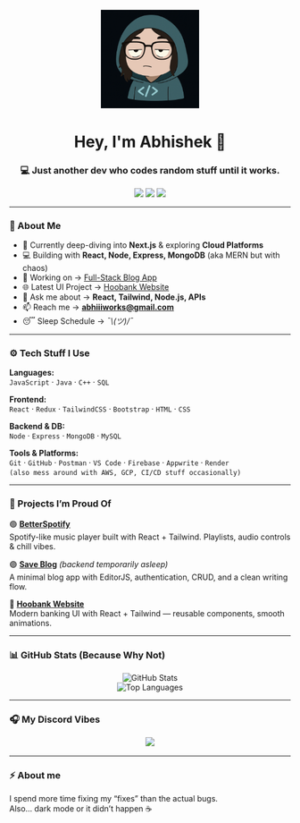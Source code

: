 <p align="center">
  <img width="35%" src="https://github.com/oiabhishekk/oiabhishekk/blob/main/profile.png?raw=true" alt="profile avatar" />
</p>

<h1 align="center">Hey, I'm Abhishek 👋</h1>
<h3 align="center">💻 Just another dev who codes random stuff until it works.</h3>

<p align="center">
  <a href="https://github.com/oiabhishekk"><img src="https://img.shields.io/github/followers/oiabhishekk?label=Follow&style=social" /></a>
  <a href="mailto:abhiiiworks@gmail.com"><img src="https://img.shields.io/badge/Email-me-blue?logo=gmail&style=flat-square" /></a>
  <a href="https://discord.com/users/oi_abhi"><img src="https://img.shields.io/badge/Discord-Abhishek%230001-5865F2?logo=discord&logoColor=white&style=flat-square" /></a>
</p>

---

### 🧠 About Me

- 🌱 Currently deep-diving into **Next.js** & exploring **Cloud Platforms**  
- 💻 Building with **React, Node, Express, MongoDB** (aka MERN but with chaos)  
- 🔭 Working on → [Full-Stack Blog App](https://github.com/oiabhishekk/Major-mern-blog)  
- 🌐 Latest UI Project → [Hoobank Website](https://hoobankk-802p.onrender.com)  
- 💬 Ask me about → **React, Tailwind, Node.js, APIs**  
- 📫 Reach me → **abhiiiworks@gmail.com**  
- 😴 Sleep Schedule → *¯\\_(ツ)_/¯*

---

### ⚙️ Tech Stuff I Use

**Languages:**  
`JavaScript` · `Java` · `C++` · `SQL`

**Frontend:**  
`React` · `Redux` · `TailwindCSS` · `Bootstrap` · `HTML` · `CSS`

**Backend & DB:**  
`Node` · `Express` · `MongoDB` · `MySQL`

**Tools & Platforms:**  
`Git` · `GitHub` · `Postman` · `VS Code` · `Firebase` · `Appwrite` · `Render`  
`(also mess around with AWS, GCP, CI/CD stuff occasionally)`

---

### 🚀 Projects I’m Proud Of

🟢 **[BetterSpotify](https://betterspotify.onrender.com)**  
Spotify-like music player built with React + Tailwind. Playlists, audio controls & chill vibes.  

🟣 **[Save Blog](https://save-blog.netlify.app)** *(backend temporarily asleep)*  
A minimal blog app with EditorJS, authentication, CRUD, and a clean writing flow.  

🔵 **[Hoobank Website](https://hoobank-cj8k.onrender.com)**  
Modern banking UI with React + Tailwind — reusable components, smooth animations.  

---

### 📊 GitHub Stats (Because Why Not)

<p align="center">
  <img src="https://github-readme-stats.vercel.app/api?username=oiabhishekk&show_icons=true&theme=transparent&hide_border=true" alt="GitHub Stats" />
  <br />
  <img src="https://github-readme-stats.vercel.app/api/top-langs/?username=oiabhishekk&layout=compact&theme=transparent&hide_border=true" alt="Top Languages" />
</p>

---

### 🎧 My Discord Vibes

<p align="center">
  <a href="https://discord.com/users/oiabhishekk">
    <img src="https://lanyard-profile-readme.vercel.app/api/oiabhishekk?bg=1e1e2e&borderRadius=10px&idleMessage=Probably%20debugging%20something%20dumb..." />
  </a>
</p>

---

### ⚡ About me

I spend more time fixing my “fixes” than the actual bugs.  
Also… dark mode or it didn’t happen ☕

